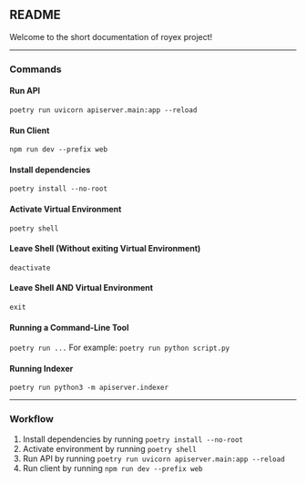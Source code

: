 ## README

Welcome to the short documentation of royex project!

----

### Commands
#### Run API
```poetry run uvicorn apiserver.main:app --reload```

#### Run Client
```npm run dev --prefix web```

#### Install dependencies
```poetry install --no-root```

#### Activate Virtual Environment
```poetry shell```

#### Leave Shell (Without exiting Virtual Environment)
```deactivate```

#### Leave Shell AND Virtual Environment
```exit```

#### Running a Command-Line Tool
```poetry run ...```
For example:
```poetry run python script.py```

#### Running Indexer
```poetry run python3 -m apiserver.indexer```

----

### Workflow

1. Install dependencies by running ```poetry install --no-root```
2. Activate environment by running ```poetry shell```
3. Run API by running ```poetry run uvicorn apiserver.main:app --reload```
4. Run client by running ```npm run dev --prefix web```